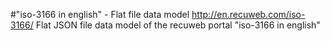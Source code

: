 #"iso-3166 in english" - Flat file data model
http://en.recuweb.com/iso-3166/
Flat JSON file data model of the recuweb portal "iso-3166 in english"
